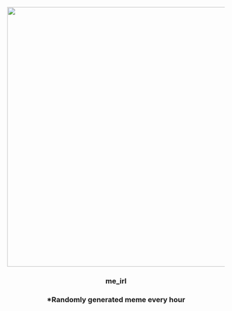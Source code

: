 <p align="center">
        <img src="https://i.redd.it/zkh67oby26p81.jpg" width="600" height="600">
        </p>
        <h3 align="center">me_irl</h3>
        <h3 align="center">*Randomly generated meme every hour</h3>
    